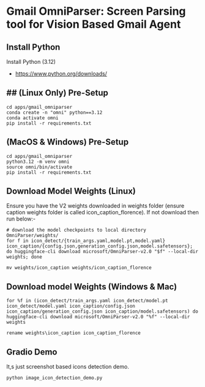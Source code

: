 # Gmail OmniParser: Screen Parsing tool for Vision Based Gmail Agent

## Install Python

Install Python (3.12)

- https://www.python.org/downloads/

## ## (Linux Only) Pre-Setup
```shell
cd apps/gmail_omniparser
conda create -n "omni" python==3.12
conda activate omni
pip install -r requirements.txt
```

## (MacOS & Windows) Pre-Setup
```shell
cd apps/gmail_omniparser
python3.12 -m venv omni
source omni/bin/activate
pip install -r requirements.txt
```

## Download Model Weights (Linux)
Ensure you have the V2 weights downloaded in weights folder (ensure caption weights folder is called icon_caption_florence). If not download then run below:-
```shell
# download the model checkpoints to local directory OmniParser/weights/
for f in icon_detect/{train_args.yaml,model.pt,model.yaml} icon_caption/{config.json,generation_config.json,model.safetensors}; do huggingface-cli download microsoft/OmniParser-v2.0 "$f" --local-dir weights; done
```
```shell
mv weights/icon_caption weights/icon_caption_florence
```
## Download model Weights (Windows & Mac)
```shell
for %f in (icon_detect/train_args.yaml icon_detect/model.pt icon_detect/model.yaml icon_caption/config.json icon_caption/generation_config.json icon_caption/model.safetensors) do huggingface-cli download microsoft/OmniParser-v2.0 "%f" --local-dir weights
```
```shell
rename weights\icon_caption icon_caption_florence
```
## Gradio Demo
It,s just screenshot based icons detection demo.
```python
python image_icon_detection_demo.py
```